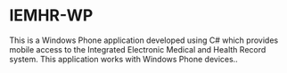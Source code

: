 # IEMHR-WP
This is a Windows Phone application developed using C# which provides mobile access to the Integrated Electronic Medical and Health Record system. This application works with Windows Phone devices..
